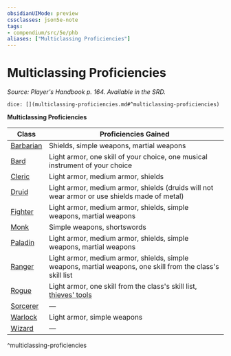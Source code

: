 ```yaml
---
obsidianUIMode: preview
cssclasses: json5e-note
tags:
- compendium/src/5e/phb
aliases: ["Multiclassing Proficiencies"]
---
```

# Multiclassing Proficiencies
*Source: Player's Handbook p. 164. Available in the SRD.* 

`dice: [](multiclassing-proficiencies.md#^multiclassing-proficiencies)`

**Multiclassing Proficiencies**

| Class | Proficiencies Gained |
|-------|----------------------|
| [Barbarian](compendium/classes/barbarian.md) | Shields, simple weapons, martial weapons |
| [Bard](compendium/classes/bard.md) | Light armor, one skill of your choice, one musical instrument of your choice |
| [Cleric](compendium/classes/cleric.md) | Light armor, medium armor, shields |
| [Druid](compendium/classes/druid.md) | Light armor, medium armor, shields (druids will not wear armor or use shields made of metal) |
| [Fighter](compendium/classes/fighter.md) | Light armor, medium armor, shields, simple weapons, martial weapons |
| [Monk](compendium/classes/monk.md) | Simple weapons, shortswords |
| [Paladin](compendium/classes/paladin.md) | Light armor, medium armor, shields, simple weapons, martial weapons |
| [Ranger](compendium/classes/ranger.md) | Light armor, medium armor, shields, simple weapons, martial weapons, one skill from the class's skill list |
| [Rogue](compendium/classes/rogue.md) | Light armor, one skill from the class's skill list, [thieves' tools](compendium/items/thieves-tools.md) |
| [Sorcerer](compendium/classes/sorcerer.md) | — |
| [Warlock](compendium/classes/warlock.md) | Light armor, simple weapons |
| [Wizard](compendium/classes/wizard.md) | — |
^multiclassing-proficiencies